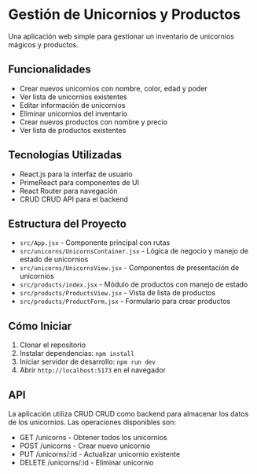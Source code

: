 # Gestión de Unicornios y Productos

Una aplicación web simple para gestionar un inventario de unicornios mágicos y productos.

## Funcionalidades

- Crear nuevos unicornios con nombre, color, edad y poder
- Ver lista de unicornios existentes
- Editar información de unicornios
- Eliminar unicornios del inventario
- Crear nuevos productos con nombre y precio
- Ver lista de productos existentes

## Tecnologías Utilizadas

- React.js para la interfaz de usuario
- PrimeReact para componentes de UI
- React Router para navegación
- CRUD CRUD API para el backend

## Estructura del Proyecto

- `src/App.jsx` - Componente principal con rutas
- `src/unicorns/UnicornsContainer.jsx` - Lógica de negocio y manejo de estado de unicornios
- `src/unicorns/UnicornsView.jsx` - Componentes de presentación de unicornios
- `src/products/index.jsx` - Módulo de productos con manejo de estado
- `src/products/ProductsView.jsx` - Vista de lista de productos
- `src/products/ProductForm.jsx` - Formulario para crear productos

## Cómo Iniciar

1. Clonar el repositorio
2. Instalar dependencias: `npm install`
3. Iniciar servidor de desarrollo: `npm run dev`
4. Abrir `http://localhost:5173` en el navegador

## API

La aplicación utiliza CRUD CRUD como backend para almacenar los datos de los unicornios. Las operaciones disponibles son:

- GET /unicorns - Obtener todos los unicornios
- POST /unicorns - Crear nuevo unicornio
- PUT /unicorns/:id - Actualizar unicornio existente
- DELETE /unicorns/:id - Eliminar unicornio
